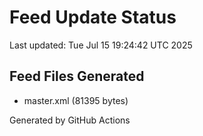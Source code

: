 # Feed Update Status
Last updated: Tue Jul 15 19:24:42 UTC 2025

## Feed Files Generated
- master.xml (81395 bytes)

Generated by GitHub Actions
